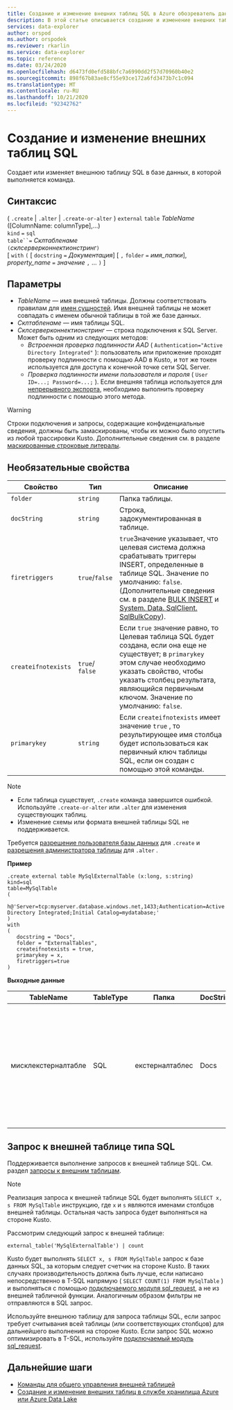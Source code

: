 ```yaml
---
title: Создание и изменение внешних таблиц SQL в Azure обозреватель данных
description: В этой статье описывается создание и изменение внешних таблиц SQL.
services: data-explorer
author: orspod
ms.author: orspodek
ms.reviewer: rkarlin
ms.service: data-explorer
ms.topic: reference
ms.date: 03/24/2020
ms.openlocfilehash: d6473fd0efd588bfc7a6990dd2f57d70960b40e2
ms.sourcegitcommit: 898f67b83ae8cf55e93ce172a6fd3473b7c1c094
ms.translationtype: MT
ms.contentlocale: ru-RU
ms.lasthandoff: 10/21/2020
ms.locfileid: "92342762"
---
```

# <a name="create-and-alter-external-sql-tables"></a>Создание и изменение внешних таблиц SQL

Создает или изменяет внешнюю таблицу SQL в базе данных, в которой выполняется команда.  

## <a name="syntax"></a>Синтаксис

( `.create`  |  `.alter`  |  `.create-or-alter` ) `external` `table` *TableName* ([ColumnName: columnType],...)  
`kind` `=` `sql`  
`table``=` *Склтабленаме*  
`(`*склсерверконнектионстринг*`)`  
[ `with` `(` [ `docstring` `=` *Документация*] [ `,` `folder` `=` *имя_папки*], *property_name* `=` *значение* `,` ... `)` ]

## <a name="parameters"></a>Параметры

* *TableName* — имя внешней таблицы. Должны соответствовать правилам для [имен сущностей](../query/schema-entities/entity-names.md). Имя внешней таблицы не может совпадать с именем обычной таблицы в той же базе данных.
* *Склтабленаме* — имя таблицы SQL.
* *Склсерверконнектионстринг* — строка подключения к SQL Server. Может быть одним из следующих методов: 
  * *Встроенная проверка подлинности AAD* ( `Authentication="Active Directory Integrated"` ): пользователь или приложение проходят проверку подлинности с помощью AAD в Kusto, и тот же токен используется для доступа к конечной точке сети SQL Server.
  * *Проверка подлинности имени пользователя и пароля* ( `User ID=...; Password=...;` ). Если внешняя таблица используется для [непрерывного экспорта](data-export/continuous-data-export.md), необходимо выполнить проверку подлинности с помощью этого метода. 

> [!WARNING]
> Строки подключения и запросы, содержащие конфиденциальные сведения, должны быть замаскированы, чтобы их можно было опустить из любой трассировки Kusto. Дополнительные сведения см. в разделе [маскированные строковые литералы](../query/scalar-data-types/string.md#obfuscated-string-literals).

## <a name="optional-properties"></a>Необязательные свойства

| Свойство            | Тип            | Описание                          |
|---------------------|-----------------|---------------------------------------------------------------------------------------------------|
| `folder`            | `string`        | Папка таблицы.                  |
| `docString`         | `string`        | Строка, задокументированная в таблице.      |
| `firetriggers`      | `true`/`false`  | `true`Значение указывает, что целевая система должна срабатывать триггеры INSERT, определенные в таблице SQL. Значение по умолчанию: `false`. (Дополнительные сведения см. в разделе [BULK INSERT](/sql/t-sql/statements/bulk-insert-transact-sql) и [System. Data. SqlClient. SqlBulkCopy](/dotnet/api/system.data.sqlclient.sqlbulkcopy)). |
| `createifnotexists` | `true`/ `false` | Если `true` значение равно, то Целевая таблица SQL будет создана, если она еще не существует; в `primarykey` этом случае необходимо указать свойство, чтобы указать столбец результата, являющийся первичным ключом. Значение по умолчанию: `false`.  |
| `primarykey`        | `string`        | Если `createifnotexists` имеет значение `true` , то результирующее имя столбца будет использоваться как первичный ключ таблицы SQL, если он создан с помощью этой команды.                  |

> [!NOTE]
> * Если таблица существует, `.create` команда завершится ошибкой. Используйте `.create-or-alter` или `.alter` для изменения существующих таблиц. 
> * Изменение схемы или формата внешней таблицы SQL не поддерживается. 

Требуется [разрешение пользователя базы данных](../management/access-control/role-based-authorization.md) для `.create` и [разрешения администратора таблицы](../management/access-control/role-based-authorization.md) для `.alter` . 
 
**Пример** 

```kusto
.create external table MySqlExternalTable (x:long, s:string) 
kind=sql
table=MySqlTable
( 
   h@'Server=tcp:myserver.database.windows.net,1433;Authentication=Active Directory Integrated;Initial Catalog=mydatabase;'
)
with 
(
   docstring = "Docs",
   folder = "ExternalTables", 
   createifnotexists = true,
   primarykey = x,
   firetriggers=true
)  
```

**Выходные данные**

| TableName   | TableType | Папка         | DocString | Свойства                            |
|-------------|-----------|----------------|-----------|---------------------------------------|
| мисклекстерналтабле | SQL       | екстерналтаблес | Docs      | {<br>  "Таржетентитикинд": "склтабле" ",<br>  "Таржетентитинаме": "Мисклтабле",<br>  "Таржетентитиконнектионстринг": "Server = TCP:мисервер. Database. Windows. NET, 1433; Authentication = Active Directory интегрирован; исходный каталог = MyDatabase; ",<br>  "Фиретригжерс": true,<br>  "CreateIfNotExists": true,<br>  "PrimaryKey": "x"<br>} |

## <a name="querying-an-external-table-of-type-sql"></a>Запрос к внешней таблице типа SQL

Поддерживается выполнение запросов к внешней таблице SQL. См. раздел [запросы к внешним таблицам](../../data-lake-query-data.md). 

> [!Note]
> Реализация запроса к внешней таблице SQL будет выполнять `SELECT x, s FROM MySqlTable` инструкцию, где `x` и `s` являются именами столбцов внешней таблицы. Остальная часть запроса будет выполняться на стороне Kusto.

Рассмотрим следующий запрос к внешней таблице: 

```kusto
external_table('MySqlExternalTable') | count
```

Kusto будет выполнять `SELECT x, s FROM MySqlTable` запрос к базе данных SQL, за которым следует счетчик на стороне Kusto. В таких случаях производительность должна быть лучше, если написано непосредственно в T-SQL напрямую ( `SELECT COUNT(1) FROM MySqlTable` ) и выполняться с помощью [подключаемого модуля sql_request](../query/sqlrequestplugin.md), а не из внешней табличной функции. Аналогичным образом фильтры не отправляются в SQL запрос.  

Используйте внешнюю таблицу для запроса таблицы SQL, если запрос требует считывания всей таблицы (или соответствующих столбцов) для дальнейшего выполнения на стороне Kusto. Если запрос SQL можно оптимизировать в T-SQL, используйте [подключаемый модуль sql_request](../query/sqlrequestplugin.md).

## <a name="next-steps"></a>Дальнейшие шаги

* [Команды для общего управления внешней таблицей](./external-table-commands.md)
* [Создание и изменение внешних таблиц в службе хранилища Azure или Azure Data Lake](external-tables-azurestorage-azuredatalake.md)
